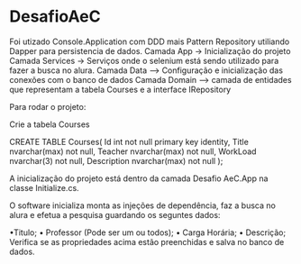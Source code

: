 # DesafioAeC

Foi utizado Console.Application com DDD mais Pattern Repository utiliando Dapper para persistencia de dados.
Camada App -> Inicialização do projeto
Camada Services -> Serviços onde o selenium está sendo utilizado para fazer a busca no alura.
Camada Data --> Configuração e inicialização das conexões com o banco de dados
Camada Domain --> camada de entidades que representam a tabela Courses e a interface IRepository

Para rodar o projeto:

Crie a tabela Courses

CREATE TABLE Courses(
Id int not null primary key identity,
Title nvarchar(max) not null,
Teacher nvarchar(max) not null,
WorkLoad nvarchar(3) not null,
Description nvarchar(max) not null
);

A inicialização do projeto está dentro da camada Desafio AeC.App na classe Initialize.cs.

O software inicializa monta as injeções de dependência, faz a busca no alura e efetua a pesquisa guardando os seguntes dados:   

•Titulo;
• Professor (Pode ser um ou todos);
• Carga Horária;
• Descrição; 
 Verifica se as propriedades acima estão preenchidas e salva no banco de dados.

